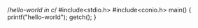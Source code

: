 /*hello-world in c*/
#include<stdio.h>
#include<conio.h>
main()
{
printf("hello-world");
getch();
}
